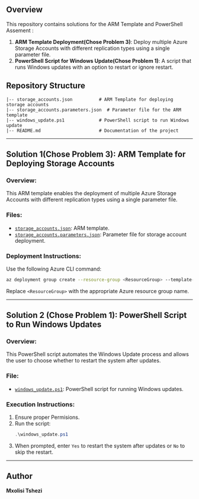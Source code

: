 ## Overview

This repository contains solutions for the ARM Template and PowerShell Assement :

1. **ARM Template Deployment(Chose Problem 3)**: Deploy multiple Azure Storage Accounts with different replication types using a single parameter file.
2. **PowerShell Script for Windows Update(Chose Problem 1)**: A script that runs Windows updates with an option to restart or ignore restart.

## Repository Structure

```
|-- storage_accounts.json          # ARM Template for deploying storage accounts
|-- storage_accounts.parameters.json  # Parameter file for the ARM template
|-- windows_update.ps1             # PowerShell script to run Windows update
|-- README.md                      # Documentation of the project
```

---

## **Solution 1(Chose Problem 3): ARM Template for Deploying Storage Accounts**

### **Overview:**

This ARM template enables the deployment of multiple Azure Storage Accounts with different replication types using a single parameter file.

### **Files:**

- [`storage_accounts.json`](./storage_accounts.json): ARM template.
- [`storage_accounts.parameters.json`](./storage_accounts.parameters.json): Parameter file for storage account deployment.

### **Deployment Instructions:**

Use the following Azure CLI command:

```sh
az deployment group create --resource-group <ResourceGroup> --template-file storage_accounts.json --parameters storage_accounts.parameters.json
```

Replace `<ResourceGroup>` with the appropriate Azure resource group name.

---

## **Solution 2 (Chose Problem 1): PowerShell Script to Run Windows Updates**

### **Overview:**

This PowerShell script automates the Windows Update process and allows the user to choose whether to restart the system after updates.

### **File:**

- [`windows_update.ps1`](./windows_update.ps1): PowerShell script for running Windows updates.

### **Execution Instructions:**

1. Ensure proper Permisions.
2. Run the script:
   ```powershell
   .\windows_update.ps1
   ```
3. When prompted, enter `Yes` to restart the system after updates or `No` to skip the restart.

---

## **Author**

**Mxolisi Tshezi**
